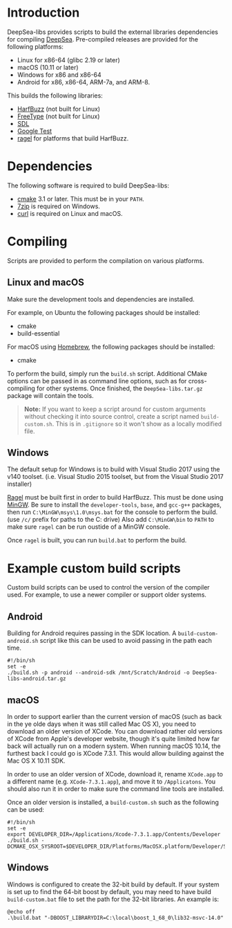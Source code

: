 # Introduction

DeepSea-libs provides scripts to build the external libraries dependencies for compiling [DeepSea](https://github.com/akb825/DeepSea). Pre-compiled releases are provided for the following platforms:

* Linux for x86-64 (glibc 2.19 or later)
* macOS (10.11 or later)
* Windows for x86 and x86-64
* Android for x86, x86-64, ARM-7a, and ARM-8.

This builds the following libraries:

* [HarfBuzz](http://harfbuzz.org/) (not built for Linux)
* [FreeType](https://www.freetype.org/) (not built for Linux)
* [SDL](http://libsdl.org/)
* [Google Test](https://github.com/google/googletest)
* [ragel](http://www.colm.net/open-source/ragel/) for platforms that build HarfBuzz.

# Dependencies

The following software is required to build DeepSea-libs:

* [cmake](https://cmake.org/) 3.1 or later. This must be in your `PATH`.
* [7zip](https://www.7-zip.org/) is required on Windows.
* [curl](https://curl.haxx.se/) is required on Linux and macOS.

# Compiling

Scripts are provided to perform the compilation on various platforms.

## Linux and macOS

Make sure the development tools and dependencies are installed.

For example, on Ubuntu the following packages should be installed:

* cmake
* build-essential

For macOS using [Homebrew](https://brew.sh/), the following packages should be installed:

* cmake

To perform the build, simply run the `build.sh` script. Additional CMake options can be passed in as command line options, such as for cross-compiling for other systems. Once finished, the `DeepSea-libs.tar.gz` package will contain the tools.

> **Note:** If you want to keep a script around for custom arguments without checking it into source control, create a script named `build-custom.sh`. This is in `.gitignore` so it won't show as a locally modified file.

## Windows

The default setup for Windows is to build with Visual Studio 2017 using the v140 toolset. (i.e. Visual Studio 2015 toolset, but from the Visual Studio 2017 installer)

[Ragel](http://www.colm.net/open-source/ragel/) must be built first in order to build HarfBuzz. This must be done using [MinGW](https://sourceforge.net/projects/mingw/). Be sure to install the `developer-tools`, `base`, and `gcc-g++` packages, then run `C:\MinGW\msys\1.0\msys.bat` for the console to perform the build. (use `/c/` prefix for paths to the C: drive) Also add `C:\MinGW\bin` to `PATH` to make sure `ragel` can be run oustide of a MinGW console.

Once `ragel` is built, you can run `build.bat` to perform the build.

# Example custom build scripts

Custom build scripts can be used to control the version of the compiler used. For example, to use a newer compiler or support older systems.

## Android

Building for Android requires passing in the SDK location. A `build-custom-android.sh` script like this can be used to avoid passing in the path each time.

	#!/bin/sh
	set -e
	./build.sh -p android --android-sdk /mnt/Scratch/Android -o DeepSea-libs-android.tar.gz	

## macOS

In order to support earlier than the current version of macOS (such as back in the ye olde days when it was still called Mac OS X), you need to download an older version of XCode. You can download rather old versions of XCode from Apple's developer website, though it's quite limited how far back will actually run on a modern system. When running macOS 10.14, the furthest back I could go is XCode 7.3.1. This would allow building against the Mac OS X 10.11 SDK.

In order to use an older version of XCode, download it, rename `XCode.app` to a different name (e.g. `XCode-7.3.1.app`), and move it to `/Applicatons`. You should also run it in order to make sure the command line tools are installed.

Once an older version is installed, a `build-custom.sh` such as the following can be used:

	#!/bin/sh
	set -e
	export DEVELOPER_DIR=/Applications/Xcode-7.3.1.app/Contents/Developer
	./build.sh -DCMAKE_OSX_SYSROOT=$DEVELOPER_DIR/Platforms/MacOSX.platform/Developer/SDKs/MacOSX10.11.sdk
	
## Windows

Windows is configured to create the 32-bit build by default. If your system is set up to find the 64-bit boost by default, you may need to have build `build-custom.bat` file to set the path for the 32-bit libraries. An example is:

	@echo off
	.\build.bat "-DBOOST_LIBRARYDIR=C:\local\boost_1_68_0\lib32-msvc-14.0"
